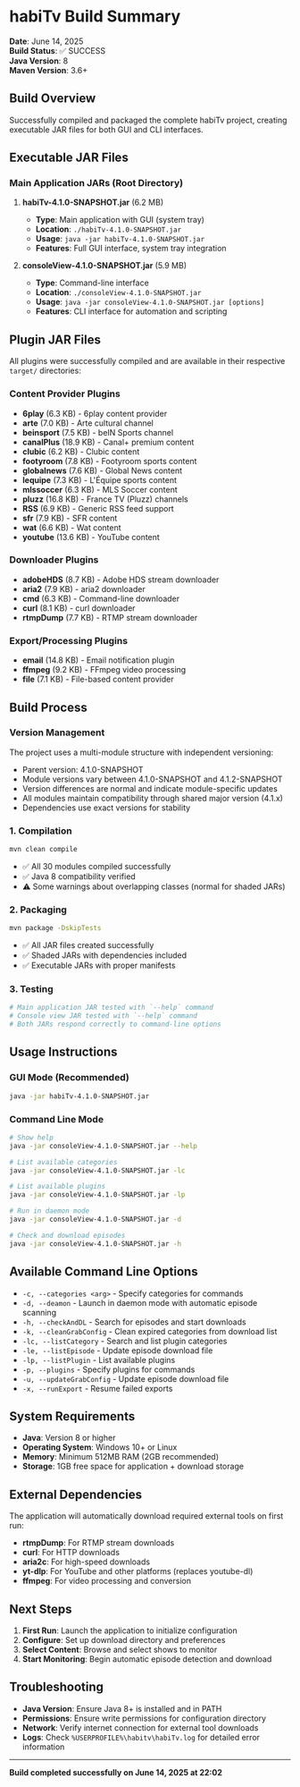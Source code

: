 # habiTv Build Summary

**Date**: June 14, 2025  
**Build Status**: ✅ SUCCESS  
**Java Version**: 8  
**Maven Version**: 3.6+  

## Build Overview

Successfully compiled and packaged the complete habiTv project, creating executable JAR files for both GUI and CLI interfaces.

## Executable JAR Files

### Main Application JARs (Root Directory)

1. **habiTv-4.1.0-SNAPSHOT.jar** (6.2 MB)
   - **Type**: Main application with GUI (system tray)
   - **Location**: `./habiTv-4.1.0-SNAPSHOT.jar`
   - **Usage**: `java -jar habiTv-4.1.0-SNAPSHOT.jar`
   - **Features**: Full GUI interface, system tray integration

2. **consoleView-4.1.0-SNAPSHOT.jar** (5.9 MB)
   - **Type**: Command-line interface
   - **Location**: `./consoleView-4.1.0-SNAPSHOT.jar`
   - **Usage**: `java -jar consoleView-4.1.0-SNAPSHOT.jar [options]`
   - **Features**: CLI interface for automation and scripting

## Plugin JAR Files

All plugins were successfully compiled and are available in their respective `target/` directories:

### Content Provider Plugins
- **6play** (6.3 KB) - 6play content provider
- **arte** (7.0 KB) - Arte cultural channel
- **beinsport** (7.5 KB) - beIN Sports channel
- **canalPlus** (18.9 KB) - Canal+ premium content
- **clubic** (6.2 KB) - Clubic content
- **footyroom** (7.8 KB) - Footyroom sports content
- **globalnews** (7.6 KB) - Global News content
- **lequipe** (7.3 KB) - L'Équipe sports content
- **mlssoccer** (6.3 KB) - MLS Soccer content
- **pluzz** (16.8 KB) - France TV (Pluzz) channels
- **RSS** (6.9 KB) - Generic RSS feed support
- **sfr** (7.9 KB) - SFR content
- **wat** (6.6 KB) - Wat content
- **youtube** (13.6 KB) - YouTube content

### Downloader Plugins
- **adobeHDS** (8.7 KB) - Adobe HDS stream downloader
- **aria2** (7.9 KB) - aria2 downloader
- **cmd** (6.3 KB) - Command-line downloader
- **curl** (8.1 KB) - curl downloader
- **rtmpDump** (7.7 KB) - RTMP stream downloader

### Export/Processing Plugins
- **email** (14.8 KB) - Email notification plugin
- **ffmpeg** (9.2 KB) - FFmpeg video processing
- **file** (7.1 KB) - File-based content provider

## Build Process

### Version Management
The project uses a multi-module structure with independent versioning:
- Parent version: 4.1.0-SNAPSHOT
- Module versions vary between 4.1.0-SNAPSHOT and 4.1.2-SNAPSHOT
- Version differences are normal and indicate module-specific updates
- All modules maintain compatibility through shared major version (4.1.x)
- Dependencies use exact versions for stability

### 1. Compilation
```bash
mvn clean compile
```
- ✅ All 30 modules compiled successfully
- ✅ Java 8 compatibility verified
- ⚠️ Some warnings about overlapping classes (normal for shaded JARs)

### 2. Packaging
```bash
mvn package -DskipTests
```
- ✅ All JAR files created successfully
- ✅ Shaded JARs with dependencies included
- ✅ Executable JARs with proper manifests

### 3. Testing
```bash
# Main application JAR tested with `--help` command
# Console view JAR tested with `--help` command
# Both JARs respond correctly to command-line options
```

## Usage Instructions

### GUI Mode (Recommended)
```bash
java -jar habiTv-4.1.0-SNAPSHOT.jar
```

### Command Line Mode
```bash
# Show help
java -jar consoleView-4.1.0-SNAPSHOT.jar --help

# List available categories
java -jar consoleView-4.1.0-SNAPSHOT.jar -lc

# List available plugins
java -jar consoleView-4.1.0-SNAPSHOT.jar -lp

# Run in daemon mode
java -jar consoleView-4.1.0-SNAPSHOT.jar -d

# Check and download episodes
java -jar consoleView-4.1.0-SNAPSHOT.jar -h
```

## Available Command Line Options

- `-c, --categories <arg>` - Specify categories for commands
- `-d, --deamon` - Launch in daemon mode with automatic episode scanning
- `-h, --checkAndDL` - Search for episodes and start downloads
- `-k, --cleanGrabConfig` - Clean expired categories from download list
- `-lc, --listCategory` - Search and list plugin categories
- `-le, --listEpisode` - Update episode download file
- `-lp, --listPlugin` - List available plugins
- `-p, --plugins` - Specify plugins for commands
- `-u, --updateGrabConfig` - Update episode download file
- `-x, --runExport` - Resume failed exports

## System Requirements

- **Java**: Version 8 or higher
- **Operating System**: Windows 10+ or Linux
- **Memory**: Minimum 512MB RAM (2GB recommended)
- **Storage**: 1GB free space for application + download storage

## External Dependencies

The application will automatically download required external tools on first run:
- **rtmpDump**: For RTMP stream downloads
- **curl**: For HTTP downloads
- **aria2c**: For high-speed downloads
- **yt-dlp**: For YouTube and other platforms (replaces youtube-dl)
- **ffmpeg**: For video processing and conversion

## Next Steps

1. **First Run**: Launch the application to initialize configuration
2. **Configure**: Set up download directory and preferences
3. **Select Content**: Browse and select shows to monitor
4. **Start Monitoring**: Begin automatic episode detection and download

## Troubleshooting

- **Java Version**: Ensure Java 8+ is installed and in PATH
- **Permissions**: Ensure write permissions for configuration directory
- **Network**: Verify internet connection for external tool downloads
- **Logs**: Check `%USERPROFILE%\habitv\habiTv.log` for detailed error information

---

**Build completed successfully on June 14, 2025 at 22:02** 